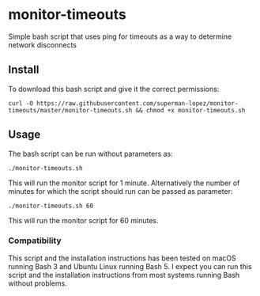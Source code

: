 # monitor-timeouts
Simple bash script that uses ping for timeouts as a way to determine network disconnects
## Install

To download this bash script and give it the correct permissions:
```
curl -O https://raw.githubusercontent.com/superman-lopez/monitor-timeouts/master/monitor-timeouts.sh && chmod +x monitor-timeouts.sh
```

## Usage

The bash script can be run without parameters as: 
```
./monitor-timeouts.sh
```

This will run the monitor script for 1 minute.  Alternatively the number of minutes for which the script should run can be passed as parameter:
```
./monitor-timeouts.sh 60
```
This will run the monitor script for 60 minutes.

### Compatibility
This script and the installation instructions has been tested on macOS running Bash 3 and Ubuntu Linux running Bash 5.  I expect you can run this script and the installation instructions from most systems running Bash without problems.
